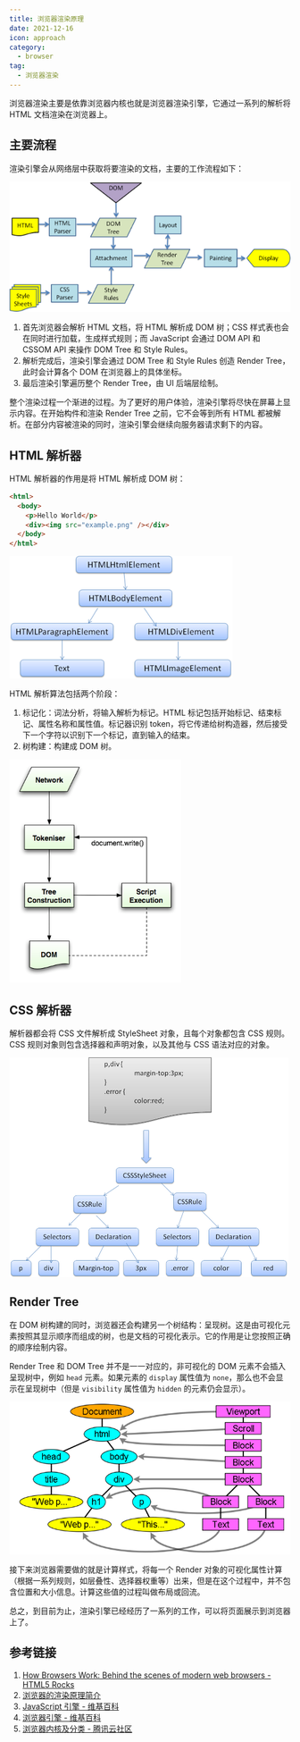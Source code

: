 ```yaml
---
title: 浏览器渲染原理
date: 2021-12-16
icon: approach
category:
  - browser
tag:
  - 浏览器渲染
---
```


浏览器渲染主要是依靠浏览器内核也就是浏览器渲染引擎，它通过一系列的解析将 HTML 文档渲染在浏览器上。

## 主要流程

渲染引擎会从网络层中获取将要渲染的文档，主要的工作流程如下：

![webkit-flow](https://raw.githubusercontent.com/dribble-njr/typora-njr/master/img/1-webkitflow.png)

1. 首先浏览器会解析 HTML 文档，将 HTML 解析成 DOM 树；CSS 样式表也会在同时进行加载，生成样式规则；而 JavaScript 会通过 DOM API 和 CSSOM API 来操作 DOM Tree 和 Style Rules。
2. 解析完成后，渲染引擎会通过 DOM Tree 和 Style Rules 创造 Render Tree，此时会计算各个 DOM 在浏览器上的具体坐标。
3. 最后渲染引擎遍历整个 Render Tree，由 UI 后端层绘制。

整个渲染过程一个渐进的过程。为了更好的用户体验，渲染引擎将尽快在屏幕上显示内容。在开始构件和渲染 Render Tree 之前，它不会等到所有 HTML 都被解析。在部分内容被渲染的同时，渲染引擎会继续向服务器请求剩下的内容。

## HTML 解析器

HTML 解析器的作用是将 HTML 解析成 DOM 树：

```html
<html>
  <body>
    <p>Hello World</p>
    <div><img src="example.png" /></div>
  </body>
</html>
```

![dom-tree](https://raw.githubusercontent.com/dribble-njr/typora-njr/master/img/2-dom-tree.png)

HTML 解析算法包括两个阶段：

1. 标记化：词法分析，将输入解析为标记。HTML 标记包括开始标记、结束标记、属性名称和属性值。标记器识别 token，将它传递给树构造器，然后接受下一个字符以识别下一个标记，直到输入的结束。
2. 树构建：构建成 DOM 树。

![html-parse](https://raw.githubusercontent.com/dribble-njr/typora-njr/master/img/3-html-parse.png)

## CSS 解析器

解析器都会将 CSS 文件解析成 StyleSheet 对象，且每个对象都包含 CSS 规则。CSS 规则对象则包含选择器和声明对象，以及其他与 CSS 语法对应的对象。

![css-parse](https://raw.githubusercontent.com/dribble-njr/typora-njr/master/img/4-css-parse.png)

## Render Tree

在 DOM 树构建的同时，浏览器还会构建另一个树结构：呈现树。这是由可视化元素按照其显示顺序而组成的树，也是文档的可视化表示。它的作用是让您按照正确的顺序绘制内容。

Render Tree 和 DOM Tree 并不是一一对应的，非可视化的 DOM 元素不会插入呈现树中，例如 `head` 元素。如果元素的 `display` 属性值为 `none`，那么也不会显示在呈现树中（但是 `visibility` 属性值为 `hidden` 的元素仍会显示）。

![render-tree](https://raw.githubusercontent.com/dribble-njr/typora-njr/master/img/5-render-tree.png)

接下来浏览器需要做的就是计算样式，将每一个 Render 对象的可视化属性计算（根据一系列规则，如层叠性、选择器权重等）出来，但是在这个过程中，并不包含位置和大小信息。计算这些值的过程叫做布局或回流。

总之，到目前为止，渲染引擎已经经历了一系列的工作，可以将页面展示到浏览器上了。

## 参考链接

1. [How Browsers Work: Behind the scenes of modern web browsers - HTML5 Rocks](https://www.html5rocks.com/en/tutorials/internals/howbrowserswork/#The_order_of_processing_scripts_and_style_sheets)
2. [浏览器的渲染原理简介](https://coolshell.cn/articles/9666.html)
3. [JavaScript 引擎 - 维基百科](https://zh.wiki.hancel.org/wiki/JavaScript引擎)
4. [浏览器引擎 - 维基百科](https://zh.m.wikipedia.org/wiki/%E6%B5%8F%E8%A7%88%E5%99%A8%E5%BC%95%E6%93%8E)
5. [浏览器内核及分类 - 腾讯云社区](https://cloud.tencent.com/developer/article/1679313)
